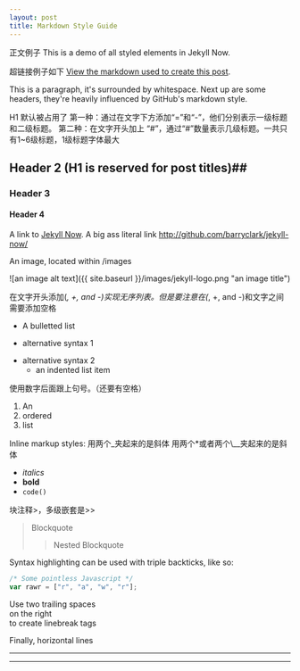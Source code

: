 ```yaml
---
layout: post
title: Markdown Style Guide
---
```


正文例子 This is a demo of all styled elements in Jekyll Now.

超链接例子如下
[View the markdown used to create this post](https://raw.githubusercontent.com/barryclark/www.jekyllnow.com/gh-pages/_posts/2014-6-19-Markdown-Style-Guide.md).

This is a paragraph, it's surrounded by whitespace. Next up are some headers, they're heavily influenced by GitHub's markdown style.

H1 默认被占用了
第一种：通过在文字下方添加“=”和“-”，他们分别表示一级标题和二级标题。
第二种：在文字开头加上 “#”，通过“#”数量表示几级标题。一共只有1~6级标题，1级标题字体最大
## Header 2 (H1 is reserved for post titles)##

### Header 3

#### Header 4

A link to [Jekyll Now](http://github.com/barryclark/jekyll-now/). A big ass literal link <http://github.com/barryclark/jekyll-now/>

An image, located within /images

![an image alt text]({{ site.baseurl }}/images/jekyll-logo.png "an image title")

在文字开头添加(*, +, and -)实现无序列表。但是要注意在(*, +, and -)和文字之间需要添加空格
* A bulletted list
- alternative syntax 1
+ alternative syntax 2
  - an indented list item


使用数字后面跟上句号。（还要有空格）
1. An
2. ordered
3. list

Inline markup styles:
用两个\_夹起来的是斜体
用两个\*或者两个\\__夹起来的是斜体
 
- _italics_
- **bold**
- `code()`

块注释>，多级嵌套是>>
> Blockquote
>> Nested Blockquote

Syntax highlighting can be used with triple backticks, like so:

```javascript
/* Some pointless Javascript */
var rawr = ["r", "a", "w", "r"];
```

Use two trailing spaces  
on the right  
to create linebreak tags  

Finally, horizontal lines

----
****
